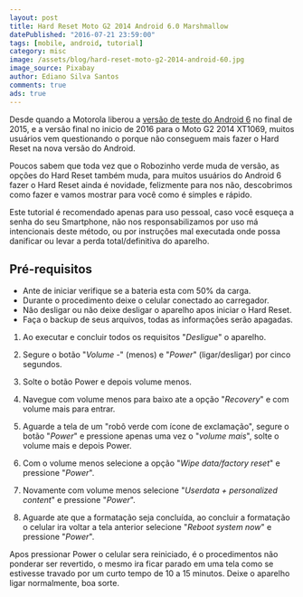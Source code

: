 ```yaml
---
layout: post
title: Hard Reset Moto G2 2014 Android 6.0 Marshmallow
datePublished: "2016-07-21 23:59:00"
tags: [mobile, android, tutorial]
category: misc
image: /assets/blog/hard-reset-moto-g2-2014-android-60.jpg
image_source: Pixabay
author: Ediano Silva Santos
comments: true
ads: true
---
```


Desde quando a Motorola liberou a <a href="http://www.insideblock.com/blog/moto-g2-2014-ganha-atualizacao-para-o.html" target="_blank" rel="noopener">versão de teste do Android 6</a> no final de 2015, e a versão final no inicio de 2016 para o Moto G2 2014 XT1069, muitos usuários vem questionando o porque não conseguem mais fazer o Hard Reset na nova versão do Android.

Poucos sabem que toda vez que o Robozinho verde muda de versão, as opções do Hard Reset também muda, para muitos usuários do Android 6 fazer o Hard Reset ainda é novidade, felizmente para nos não, descobrimos como fazer e vamos mostrar para você como é simples e rápido.

Este tutorial é recomendado apenas para uso pessoal, caso você esqueça a senha do seu Smartphone, não nos responsabilizamos por uso má intencionais deste método, ou por instruções mal executada onde possa danificar ou levar a perda total/definitiva do aparelho.

## Pré-requisitos
* Ante de iniciar verifique se a bateria esta com 50% da carga.
* Durante o procedimento deixe o celular conectado ao carregador.
* Não desligar ou não deixe desligar o aparelho apos iniciar o Hard Reset.
* Faça o backup de seus arquivos, todas as informações serão apagadas.

1. Ao executar e concluir todos os requisitos "*Desligue*" o aparelho.

2. Segure o botão "*Volume -*" (menos) e "*Power*" (ligar/desligar) por cinco segundos.

3. Solte o botão Power e depois volume menos.

4. Navegue com volume menos para baixo ate a opção "*Recovery*" e com volume mais para entrar.

5. Aguarde a tela de um "robô verde com ícone de exclamação", segure o botão "*Power*" e pressione apenas uma vez o "*volume mais*", solte o volume mais e depois Power.

6. Com o volume menos selecione a opção "*Wipe data/factory reset*" e pressione "*Power*".

7. Novamente com volume menos selecione "*Userdata + personalized content*" e pressione "*Power*".

8. Aguarde ate que a formatação seja concluída, ao concluir a formatação o celular ira voltar a tela anterior selecione "*Reboot system now*" e pressione "*Power*".

Apos pressionar Power o celular sera reiniciado, é o procedimentos não ponderar ser revertido, o mesmo ira ficar parado em uma tela como se estivesse travado por um curto tempo de 10 a 15 minutos. Deixe o aparelho ligar normalmente, boa sorte.
